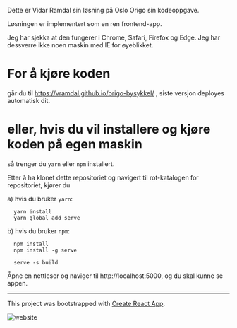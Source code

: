 Dette er Vidar Ramdal sin løsning på Oslo Origo sin kodeoppgave.

Løsningen er implementert som en ren frontend-app.

Jeg har sjekka at den fungerer i Chrome, Safari, Firefox og Edge. Jeg har dessverre ikke noen maskin med IE for øyeblikket.

# For å kjøre koden
går du til https://vramdal.github.io/origo-bysykkel/ , siste versjon deployes automatisk dit.

# eller, hvis du vil installere og kjøre koden på egen maskin

så trenger du `yarn` eller `npm` installert.

Etter å ha klonet dette repositoriet og navigert til rot-katalogen for repositoriet, kjører du

a) hvis du bruker `yarn`:
````
  yarn install
  yarn global add serve
````

b) hvis du bruker `npm`:
````
  npm install
  npm install -g serve
````


````
  serve -s build
````


Åpne en nettleser og naviger til http://localhost:5000, og du skal kunne se appen.


-----

This project was bootstrapped with [Create React App](https://github.com/facebook/create-react-app).

![website](https://github.com/vramdal/origo-bysykkel/workflows/website/badge.svg)

